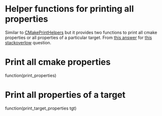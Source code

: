 # Helper functions for printing all properties

Similar to [CMakePrintHelpers](https://cmake.org/cmake/help/latest/module/CMakePrintHelpers.html)
but it provides two functions to print all cmake properties
or all properties of a particular target.
From [this answer](https://stackoverflow.com/a/34292622) for
[this stackoverlow](https://stackoverflow.com/questions/32183975/how-to-print-all-the-properties-of-a-target-in-cmake) question.

# Print all cmake properties
function(print_properties)

# Print all properties of a target
function(print_target_properties tgt)
